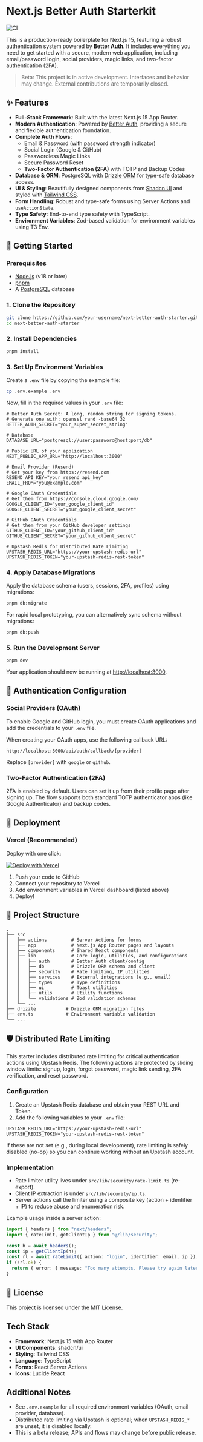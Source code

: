 # Next.js Better Auth Starterkit

![CI](https://github.com/your-username/next-better-auth-starter/actions/workflows/ci.yml/badge.svg)

This is a production-ready boilerplate for Next.js 15, featuring a robust authentication system powered by **Better Auth**. It includes everything you need to get started with a secure, modern web application, including email/password login, social providers, magic links, and two-factor authentication (2FA).
> Beta: This project is in active development. Interfaces and behavior may change. External contributions are temporarily closed.

## ✨ Features

- **Full-Stack Framework**: Built with the latest Next.js 15 App Router.
- **Modern Authentication**: Powered by [Better Auth](https://www.better-auth.com), providing a secure and flexible authentication foundation.
- **Complete Auth Flows**: 
  - Email & Password (with password strength indicator)
  - Social Login (Google & GitHub)
  - Passwordless Magic Links
  - Secure Password Reset
  - **Two-Factor Authentication (2FA)** with TOTP and Backup Codes
- **Database & ORM**: PostgreSQL with [Drizzle ORM](https://orm.drizzle.team) for type-safe database access.
- **UI & Styling**: Beautifully designed components from [Shadcn UI](https://ui.shadcn.com/) and styled with [Tailwind CSS](https://tailwindcss.com/).
- **Form Handling**: Robust and type-safe forms using Server Actions and `useActionState`.
- **Type Safety**: End-to-end type safety with TypeScript.
- **Environment Variables**: Zod-based validation for environment variables using T3 Env.

## 🚀 Getting Started

### Prerequisites

- [Node.js](https://nodejs.org/en/) (v18 or later)
- [pnpm](https://pnpm.io/)
- A [PostgreSQL](https://www.postgresql.org/) database

### 1. Clone the Repository

```bash
git clone https://github.com/your-username/next-better-auth-starter.git
cd next-better-auth-starter
```

### 2. Install Dependencies

```bash
pnpm install
```

### 3. Set Up Environment Variables

Create a `.env` file by copying the example file:

```bash
cp .env.example .env
```

Now, fill in the required values in your `.env` file:

```env
# Better Auth Secret: A long, random string for signing tokens.
# Generate one with: openssl rand -base64 32
BETTER_AUTH_SECRET="your_super_secret_string"

# Database
DATABASE_URL="postgresql://user:password@host:port/db"

# Public URL of your application
NEXT_PUBLIC_APP_URL="http://localhost:3000"

# Email Provider (Resend)
# Get your key from https://resend.com
RESEND_API_KEY="your_resend_api_key"
EMAIL_FROM="you@example.com"

# Google OAuth Credentials
# Get them from https://console.cloud.google.com/
GOOGLE_CLIENT_ID="your_google_client_id"
GOOGLE_CLIENT_SECRET="your_google_client_secret"

# GitHub OAuth Credentials
# Get them from your GitHub developer settings
GITHUB_CLIENT_ID="your_github_client_id"
GITHUB_CLIENT_SECRET="your_github_client_secret"

# Upstash Redis for Distributed Rate Limiting
UPSTASH_REDIS_URL="https://your-upstash-redis-url"
UPSTASH_REDIS_TOKEN="your-upstash-redis-rest-token"
```

### 4. Apply Database Migrations

Apply the database schema (users, sessions, 2FA, profiles) using migrations:

```bash
pnpm db:migrate
```

For rapid local prototyping, you can alternatively sync schema without migrations:

```bash
pnpm db:push
```

### 5. Run the Development Server

```bash
pnpm dev
```

Your application should now be running at [http://localhost:3000](http://localhost:3000).

## 🔧 Authentication Configuration

### Social Providers (OAuth)

To enable Google and GitHub login, you must create OAuth applications and add the credentials to your `.env` file.

When creating your OAuth apps, use the following callback URL:

`http://localhost:3000/api/auth/callback/[provider]`

Replace `[provider]` with `google` or `github`.

### Two-Factor Authentication (2FA)

2FA is enabled by default. Users can set it up from their profile page after signing up. The flow supports both standard TOTP authenticator apps (like Google Authenticator) and backup codes.

## 🚀 Deployment

### Vercel (Recommended)

Deploy with one click:

[![Deploy with Vercel](https://vercel.com/button)](https://vercel.com/new/clone?repository-url=https://github.com/your-username/next-better-auth-starter&project-name=next-better-auth-starter&repository-name=next-better-auth-starter&env=BETTER_AUTH_SECRET,DATABASE_URL,NEXT_PUBLIC_APP_URL,RESEND_API_KEY,EMAIL_FROM,MAIL_PROVIDER,SMTP_HOST,SMTP_PORT,SMTP_SECURE,SMTP_USER,SMTP_PASS,GOOGLE_CLIENT_ID,GOOGLE_CLIENT_SECRET,GITHUB_CLIENT_ID,GITHUB_CLIENT_SECRET,UPSTASH_REDIS_URL,UPSTASH_REDIS_TOKEN)

1. Push your code to GitHub
2. Connect your repository to Vercel
3. Add environment variables in Vercel dashboard (listed above)
4. Deploy!

## 📂 Project Structure

```
.
├── src
│   ├── actions         # Server Actions for forms
│   ├── app             # Next.js App Router pages and layouts
│   ├── components      # Shared React components
│   ├── lib             # Core logic, utilities, and configurations
│   │   ├── auth        # Better Auth client/config
│   │   ├── db          # Drizzle ORM schema and client
│   │   ├── security    # Rate limiting, IP utilities
│   │   ├── services    # External integrations (e.g., email)
│   │   ├── types       # Type definitions
│   │   ├── ui          # Toast utilities
│   │   ├── utils       # Utility functions
│   │   └── validations # Zod validation schemas
│   └── ...
├── drizzle           # Drizzle ORM migration files
├── env.ts            # Environment variable validation
└── ...
```

## 🛡️ Distributed Rate Limiting

This starter includes distributed rate limiting for critical authentication actions using Upstash Redis. The following actions are protected by sliding window limits: signup, login, forgot password, magic link sending, 2FA verification, and reset password.

### Configuration

1) Create an Upstash Redis database and obtain your REST URL and Token.
2) Add the following variables to your `.env` file:

```env
UPSTASH_REDIS_URL="https://your-upstash-redis-url"
UPSTASH_REDIS_TOKEN="your-upstash-redis-rest-token"
```

If these are not set (e.g., during local development), rate limiting is safely disabled (no-op) so you can continue working without an Upstash account.

### Implementation

- Rate limiter utility lives under `src/lib/security/rate-limit.ts` (re-export).
- Client IP extraction is under `src/lib/security/ip.ts`.
- Server actions call the limiter using a composite key (action + identifier + IP) to reduce abuse and enumeration risk.

Example usage inside a server action:

```ts
import { headers } from "next/headers";
import { rateLimit, getClientIp } from "@/lib/security";

const h = await headers();
const ip = getClientIp(h);
const rl = await rateLimit({ action: "login", identifier: email, ip });
if (!rl.ok) {
  return { error: { message: "Too many attempts. Please try again later." } };
}
```

## 📄 License

This project is licensed under the MIT License.

## Tech Stack

- **Framework**: Next.js 15 with App Router
- **UI Components**: shadcn/ui
- **Styling**: Tailwind CSS
- **Language**: TypeScript
- **Forms**: React Server Actions
- **Icons**: Lucide React

## Additional Notes

- See `.env.example` for all required environment variables (OAuth, email provider, database).
- Distributed rate limiting via Upstash is optional; when `UPSTASH_REDIS_*` are unset, it is disabled locally.
- This is a beta release; APIs and flows may change before public release.
